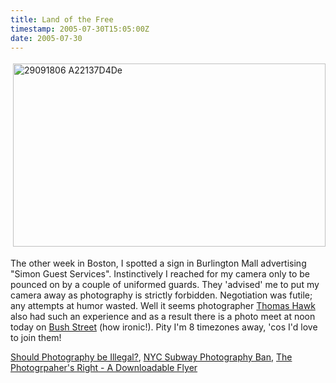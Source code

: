 ```yaml
---
title: Land of the Free
timestamp: 2005-07-30T15:05:00Z
date: 2005-07-30
---
```


<a href="http://www.flickr.com/photos/51035555243@N01/29091806">
<img src="http://blog.whatfettle.com/29091806_a22137d4de.jpg" height="293" width="500" border="0" hspace="4" vspace="4" alt="29091806 A22137D4De" /></a>


<p>The other week in Boston, I spotted a sign in Burlington Mall advertising "Simon Guest Services". Instinctively I reached for my camera only to be pounced on by a couple of uniformed guards. They 'advised' me to put my camera away as  photography is strictly forbidden. Negotiation was futile; any attempts at humor wasted. Well it seems photographer <a href="http://www.flickr.com/photos/51035555243@N01/29091806">Thomas Hawk</a> also had such an experience and as a result there is a photo meet at noon today on <a href="http://multipledigression.com/bush">Bush Street</a> (how ironic!). Pity I'm  8 timezones away, 'cos I'd love to join them!</p>
<p><a href="http://www.vividlight.com/articles/3802.htm">Should Photography be Illegal?</a>, <a href="http://www.nycsubway.org/photoban.html">NYC Subway Photography Ban</a>, <a href="http://www.krages.com/phoright.htm">The Photogrpaher's Right - A Downloadable Flyer</a></p>
